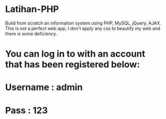 # Latihan-PHP
Build from scratch an information system using PHP, MySQL, jQuery, AJAX. This is not a perfect web app, I don't apply any css to beautify my web and there is some deficiency.
# You can log in to with an account that has been registered below:
# Username : admin
# Pass : 123
